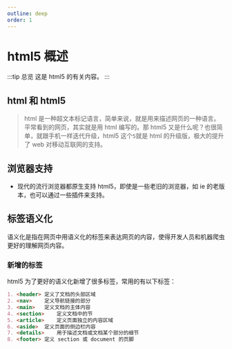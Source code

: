 ```yaml
---
outline: deep
order: 1
---
```


# html5 概述

<ArticleMetadata />

:::tip 总览
这是 html5 的有关内容。
:::

## html 和 html5

> html 是一种超文本标记语言，简单来说，就是用来描述网页的一种语言。平常看到的网页，其实就是用 html 编写的。那 html5 又是什么呢？也很简单，就跟手机一样迭代升级，html5 这个`5`就是 html 的升级版，极大的提升了 web 对移动互联网的支持。

## 浏览器支持

- 现代的流行浏览器都原生支持 html5，即使是一些老旧的浏览器，如 ie 的老版本，也可以通过一些插件来支持。

## 标签语义化

语义化是指在网页中用语义化的标签来表达网页的内容，使得开发人员和机器爬虫更好的理解网页内容。

### 新增的标签

html5 为了更好的语义化新增了很多标签，常用的有以下标签：

```md
1. <header>	定义了文档的头部区域
2. <nav>	定义导航链接的部分
3. <main>	定义文档的主体内容
4. <section>	定义文档中的节
5. <article>	定义页面独立的内容区域
6. <aside>	定义页面的侧边栏内容
7. <details>	用于描述文档或文档某个部分的细节
8. <footer>	定义 section 或 document 的页脚
```

<LastUpdated time="2024/11/5 21:14:41"/>
